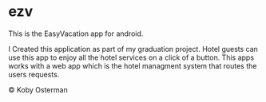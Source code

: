 # ezv
This is the EasyVacation app for android. 

I Created this application as part of my graduation project.
Hotel guests can use this app to enjoy all the hotel services on a click of a button.
This apps works with a web app which is the hotel managment system that routes the users requests. 

© Koby Osterman
